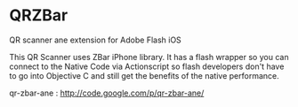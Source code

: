 QRZBar
======

QR scanner ane extension for Adobe Flash iOS

This QR Scanner uses ZBar iPhone library. It has a flash wrapper so you can connect to the Native Code via Actionscript so flash developers don't have to go into Objective C and still get the benefits of the native performance.

qr-zbar-ane : http://code.google.com/p/qr-zbar-ane/
